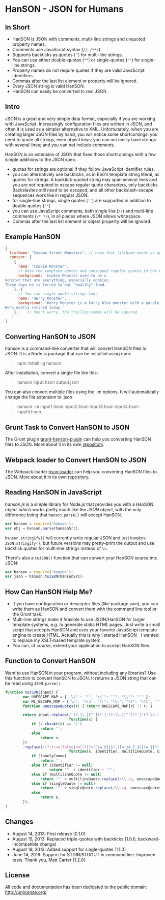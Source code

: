HanSON - JSON for Humans
========================

In Short
---------
* HanSON is JSON with comments, multi-line strings and unquoted property names.
* Comments use JavaScript syntax (`//`, `/**/`).
* Supports backticks as quotes (``) for multi-line strings.
* You can use either double-quotes (`""`) or single-quotes (`''`) for single-line strings.
* Property names do not require quotes if they are valid JavaScript identifiers.
* Commas after the last list element or property will be ignored.
* Every JSON string is valid HanSON.
* HanSON can easily be converted to real JSON.



Intro
------
JSON is a great and very simple data format, especially if you are working with JavaScript. Increasingly configuration
files are written in JSON, and often it is used as a simpler alternative to XML. Unfortunately, when you are creating
larger JSON files by hand, you will notice some shortcomings: you need to quote all strings, even object keys;
you can not easily have strings with several lines; and you can not include comments.

HanSON is an extension of JSON that fixes those shortcomings with a few simple additions to the JSON spec:
* quotes for strings are optional if they follow JavaScript identifier rules.
* you can alternatively use backticks, as in ES6's template string literal, as quotes for strings.
  A backtick-quoted string may span several lines and you are not required to escape regular quote characters,
  only backticks. Backslashes still need to be escaped, and all other backslash-escape sequences work like in
  regular JSON.
* for single-line strings, single quotes (`''`) are supported in addition to double quotes (`""`)
* you can use JavaScript comments, both single line (`//`) and multi-line comments (`/* */`), in all places where JSON allows whitespace.
* Commas after the last list element or object property will be ignored.



Example HanSON
---------------
```js
{
  listName: "Sesame Street Monsters", // note that listName needs no quotes
  content: [
    {
      name: "Cookie Monster",
      /* Note the template quotes and unescaped regular quotes in the next string */
      background: `Cookie Monster used to be a
monster that ate everything, especially cookies.
These days he is forced to eat "healthy" food.`
    }, {
      // You can single-quote strings too:
      name: 'Herry Monster',
      background: `Herry Monster is a furry blue monster with a purple nose.
He's mostly retired today.`
    },    // don't worry, the trailing comma will be ignored
   ]
}
```


Converting HanSON to JSON
----------------------------
*hanson* is a command-line converter that will convert HanSON files to JSON.
It is a Node.js package that can be installed using npm:
> npm install -g hanson

After installation, convert a single file like this:
> hanson input.hson output.json

You can also convert multiple files using the -m options. It will automatically change the file extension to .json:
> hanson -m input1.hson input2.hson input3.hson input4.hson input5.hson



Grunt Task to Convert HanSON to JSON
--------------------------------------

The Grunt plugin <a href="https://github.com/timjansen/grunt-hanson-plugin">grunt-hanson-plugin</a> can help you converting
HanSON files to JSON. More about it in its own <a href="https://github.com/timjansen/grunt-hanson-plugin">repository</a>.


Webpack loader to Convert HanSON to JSON
--------------------------------------

The Webpack loader [hson-loader](https://github.com/kentcdodds/hson-loader) can help you converting HanSON files to JSON. More
about it in its own [repository](https://github.com/kentcdodds/hson-loader).


Reading HanSON in JavaScript
-------------------------------
*hanson.js* is a simple library for Node.js that provides you with a HanSON object which works pretty much like the *JSON*
object, with the only difference being that `hanson.parse()` will accept HanSON.

```js
var hanson = require('hanson');
var obj = hanson.parse(hansonSrc);
```

`hanson.stringify()` will currently write regular JSON and just invokes `JSON.stringify()`, but future versions may pretty-print
the output and use backtick quotes for multi-line strings instead of `\n`.

There's also a `toJSON()` function that can convert your HanSON source into JSON:
```js
var hanson = require('hanson');
var json = hanson.toJSON(hansonSrc);
```



How Can HanSON Help Me?
--------------------------
* If you have configuration or descriptor files (like package.json), you can write them as HanSON and convert them
  with the command line tool or the Grunt task.
* Multi-line strings make it feasible to use JSON/HanSON for larger template systems, e.g. to generate static HTML pages.
  Just write a small script that accepts HanSON and uses your favorite JavaScript template engine to create HTML.
  Actually this is why I started HanSON - I wanted to replace my XSLT-based template system.
* You can, of course, extend your application to accept HanSON files.



Function to Convert HanSON
----------------------------
Want to use HanSON in your program, without including any libraries? Use this function to convert
HanSON to JSON. It returns a JSON string that can be read using `JSON.parse()`.

```js
function toJSON(input) {
		var UNESCAPE_MAP = { '\\"': '"', "\\`": "`", "\\'": "'" };
		var ML_ESCAPE_MAP = {'\n': '\\n', "\r": '\\r', "\t": '\\t', '"': '\\"'};
		function unescapeQuotes(r) { return UNESCAPE_MAP[r] || r; }

		return input.replace(/`(?:\\.|[^`])*`|'(?:\\.|[^'])*'|"(?:\\.|[^"])*"|\/\*[^]*?\*\/|\/\/.*\n?/g, // pass 1: remove comments
							 function(s) {
			if (s.charAt(0) == '/')
				return '';
			else  
				return s;
		})
		.replace(/(?:true|false|null)(?=[^\w_$]|$)|([a-zA-Z_$][\w_$]*)|`((?:\\.|[^`])*)`|'((?:\\.|[^'])*)'|"(?:\\.|[^"])*"|(,)(?=\s*[}\]])/g, // pass 2: requote
							 function(s, identifier, multilineQuote, singleQuote, lonelyComma) {
			if (lonelyComma)
				return '';
			else if (identifier != null)
					return '"' + identifier + '"';
			else if (multilineQuote != null)
				return '"' + multilineQuote.replace(/\\./g, unescapeQuotes).replace(/[\n\r\t"]/g, function(r) { return ML_ESCAPE_MAP[r]; }) + '"';
			else if (singleQuote != null)
				return '"' + singleQuote.replace(/\\./g, unescapeQuotes).replace(/"/g, '\\"') + '"';
			else
				return s;
		});
}
```

Changes
--------
* August 14, 2013: First release (0.1.0)
* August 15, 2013: Replaced triple-quotes with backticks (1.0.0, backward-incompatible change)
* August 19, 2013: Added support for single-quotes (1.1.0)
* June 14, 2016: Support for STDIN/STDOUT in command line. Improved tests. Thank you, Matt Carter (1.2.0)


License
--------
All code and documentation has been dedicated to the public domain:
http://unlicense.org/
